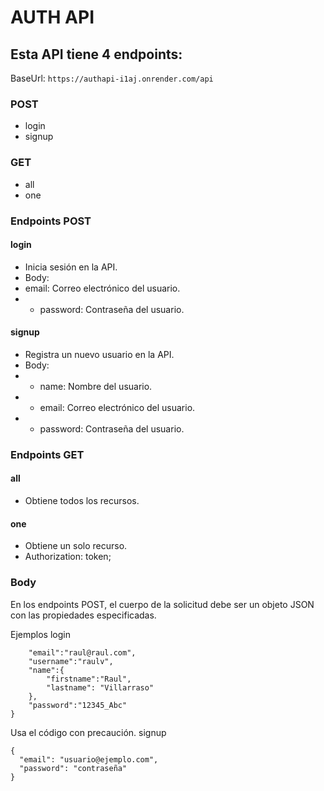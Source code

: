 # AUTH API
## Esta API tiene 4 endpoints:

BaseUrl:
```https://authapi-i1aj.onrender.com/api```

### POST

- login
- signup
  
### GET

- all
- one

### Endpoints POST

#### login

- Inicia sesión en la API.
- Body:
- email: Correo electrónico del usuario.
- - password: Contraseña del usuario.

#### signup

- Registra un nuevo usuario en la API.
- Body:
- - name: Nombre del usuario.
- - email: Correo electrónico del usuario.
- - password: Contraseña del usuario.

### Endpoints GET

#### all

- Obtiene todos los recursos.

#### one

- Obtiene un solo recurso.
- Authorization: token;


### Body
En los endpoints POST, el cuerpo de la solicitud debe ser un objeto JSON con las propiedades especificadas.

Ejemplos
login

```{
    "email":"raul@raul.com",
    "username":"raulv",
    "name":{
        "firstname":"Raul",
        "lastname": "Villarraso"
    },
    "password":"12345_Abc"
}
```
Usa el código con precaución.
signup


``` 
{
  "email": "usuario@ejemplo.com",
  "password": "contraseña"
}
```

